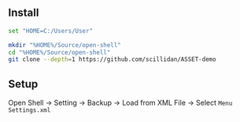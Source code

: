 ## Install

```sh
set "HOME=C:/Users/User"
```

```sh
mkdir "%HOME%/Source/open-shell"
cd "%HOME%/Source/open-shell"
git clone --depth=1 https://github.com/scillidan/ASSET-demo
```

## Setup

Open Shell → Setting → Backup → Load from XML File → Select `Menu Settings.xml`